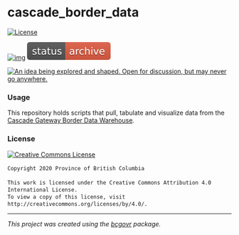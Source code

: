 
cascade_border_data
============================


<!-- badges: start -->

[![License](https://img.shields.io/badge/License-Apache%202.0-blue.svg)](https://opensource.org/licenses/Apache-2.0)

[![img](https://img.shields.io/badge/Lifecycle-Dormant-ff7f2a)](https://github.com/bcgov/repomountie/blob/master/doc/lifecycle-badges.md)
[![status: archive](https://github.com/GIScience/badges/raw/master/status/archive.svg)](https://github.com/GIScience/badges#archive)

<a id="devex-badge" rel="Inspiration" href="https://github.com/BCDevExchange/assets/blob/master/README.md"><img alt="An idea being explored and shaped. Open for discussion, but may never go anywhere." style="border-width:0" src="https://assets.bcdevexchange.org/images/badges/inspiration.svg" title="An idea being explored and shaped. Open for discussion, but may never go anywhere." /></a>



### Usage

This repository holds scripts that pull, tabulate and visualize data from the [Cascade Gateway Border Data Warehouse](http://www.cascadegatewaydata.com/Crossing).


### License

[![Creative Commons License](https://i.creativecommons.org/l/by/4.0/88x31.png)](http://creativecommons.org/licenses/by/4.0/)

```
Copyright 2020 Province of British Columbia

This work is licensed under the Creative Commons Attribution 4.0 International License.
To view a copy of this license, visit http://creativecommons.org/licenses/by/4.0/.
```
---

*This project was created using the [bcgovr](https://github.com/bcgov/bcgovr) package.* 
